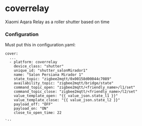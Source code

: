 # coverrelay
Xiaomi Aqara Relay as a roller shutter based on time

### Configuration

Must put this in configuration.yaml:

```
cover:
  ...
  - platform: coverrelay
    device_class: "shutter"
    unique_id: "shutter_salonMirador1"
    name: "Salon Persiana Mirador 1"
    state_topic: "zigbee2mqtt/0x00158d00044c7089"
    availability_topic: "zigbee2mqtt/bridge/state"
    command_topic_open: "zigbee2mqtt/<friendly_name>/l1/set"
    command_topic_close: "zigbee2mqtt/<friendly_name>/l2/set"
    value_template_open: "{{ value_json.state_l1 }}"
    value_template_close: "{{ value_json.state_l2 }}"
    payload_off: "OFF"
    payload_on: "ON"
    close_to_open_time: 22

`''

